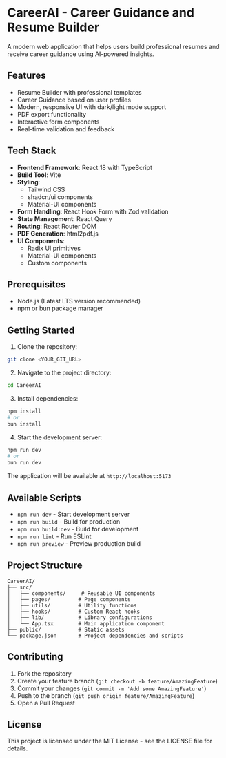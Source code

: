 # CareerAI - Career Guidance and Resume Builder

A modern web application that helps users build professional resumes and receive career guidance using AI-powered insights.

## Features

- Resume Builder with professional templates
- Career Guidance based on user profiles
- Modern, responsive UI with dark/light mode support
- PDF export functionality
- Interactive form components
- Real-time validation and feedback

## Tech Stack

- **Frontend Framework**: React 18 with TypeScript
- **Build Tool**: Vite
- **Styling**:
  - Tailwind CSS
  - shadcn/ui components
  - Material-UI components
- **Form Handling**: React Hook Form with Zod validation
- **State Management**: React Query
- **Routing**: React Router DOM
- **PDF Generation**: html2pdf.js
- **UI Components**:
  - Radix UI primitives
  - Material-UI components
  - Custom components

## Prerequisites

- Node.js (Latest LTS version recommended)
- npm or bun package manager

## Getting Started

1. Clone the repository:

```sh
git clone <YOUR_GIT_URL>
```

2. Navigate to the project directory:

```sh
cd CareerAI
```

3. Install dependencies:

```sh
npm install
# or
bun install
```

4. Start the development server:

```sh
npm run dev
# or
bun run dev
```

The application will be available at `http://localhost:5173`

## Available Scripts

- `npm run dev` - Start development server
- `npm run build` - Build for production
- `npm run build:dev` - Build for development
- `npm run lint` - Run ESLint
- `npm run preview` - Preview production build

## Project Structure

```
CareerAI/
├── src/
│   ├── components/     # Reusable UI components
│   ├── pages/         # Page components
│   ├── utils/         # Utility functions
│   ├── hooks/         # Custom React hooks
│   ├── lib/           # Library configurations
│   └── App.tsx        # Main application component
├── public/            # Static assets
└── package.json       # Project dependencies and scripts
```

## Contributing

1. Fork the repository
2. Create your feature branch (`git checkout -b feature/AmazingFeature`)
3. Commit your changes (`git commit -m 'Add some AmazingFeature'`)
4. Push to the branch (`git push origin feature/AmazingFeature`)
5. Open a Pull Request

## License

This project is licensed under the MIT License - see the LICENSE file for details.

